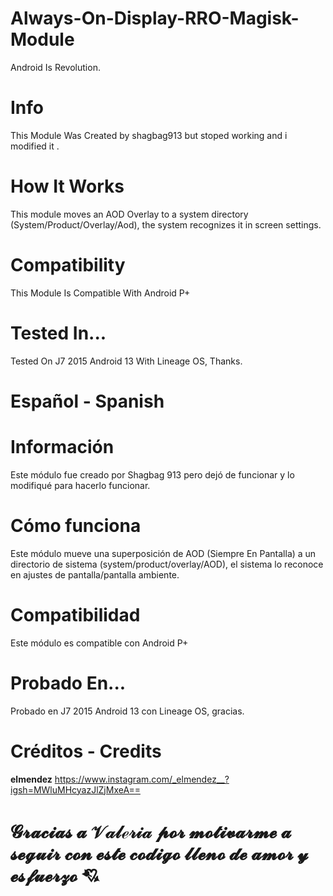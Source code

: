 # Always-On-Display-RRO-Magisk-Module
Android Is Revolution.

# Info
This Module Was Created by shagbag913 but stoped working and i modified it .

# How It Works
This module moves an AOD Overlay to a system directory (System/Product/Overlay/Aod), the system recognizes it in screen settings. 

# Compatibility 
This Module Is Compatible With Android P+

# Tested In...
Tested On J7 2015 Android 13 With Lineage OS, Thanks.

# Español - Spanish

# Información
Este módulo fue creado por Shagbag 913 pero dejó de funcionar y lo modifiqué para hacerlo funcionar.

# Cómo funciona
Este módulo mueve una superposición de AOD (Siempre En Pantalla) a un directorio de sistema (system/product/overlay/AOD), el sistema lo reconoce en ajustes de pantalla/pantalla ambiente.

# Compatibilidad
Este módulo es compatible con Android P+

# Probado En...
Probado en J7 2015 Android 13 con Lineage OS, gracias.

# Créditos - Credits
__elmendez__
https://www.instagram.com/_elmendez__?igsh=MWluMHcyazJlZjMxeA==

# 𝓖𝓻𝓪𝓬𝓲𝓪𝓼 𝓪 𝒱𝒶𝓁ℯ𝓇𝒾𝒶 𝓹𝓸𝓻 𝓶𝓸𝓽𝓲𝓿𝓪𝓻𝓶𝓮 𝓪 𝓼𝓮𝓰𝓾𝓲𝓻 𝓬𝓸𝓷 𝓮𝓼𝓽𝓮 𝓬𝓸𝓭𝓲𝓰𝓸 𝓵𝓵𝓮𝓷𝓸 𝓭𝓮 𝓪𝓶𝓸𝓻 𝔂 𝓮𝓼𝓯𝓾𝓮𝓻𝔃𝓸 💘 
